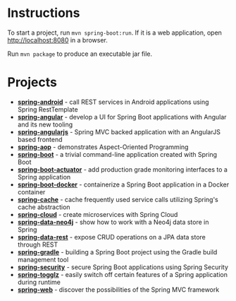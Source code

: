 # Instructions

To start a project, run `mvn spring-boot:run`. If it is a web application, open [http://localhost:8080](http://localhost:8080) in a browser.

Run `mvn package` to produce an executable jar file.

# Projects

- [**spring-android**](http://projects.spring.io/spring-android/) - call REST services in Android applications using Spring RestTemplate
- [**spring-angular**](https://angular.io/) - develop a UI for Spring Boot applications with Angular and its new tooling
- [**spring-angularjs**](https://spring.io/guides/gs/consuming-rest-angularjs/) - Spring MVC backed application with an AngularJS based frontend
- [**spring-aop**](http://docs.spring.io/spring/docs/current/spring-framework-reference/html/aop.html) - demonstrates Aspect-Oriented Programming
- [**spring-boot**](http://projects.spring.io/spring-boot/) - a trivial command-line application created with Spring Boot
- [**spring-boot-actuator**](https://spring.io/guides/gs/actuator-service/) - add production grade monitoring interfaces to a Spring application
- [**spring-boot-docker**](https://spring.io/guides/gs/spring-boot-docker/) - containerize a Spring Boot application in a Docker container
- [**spring-cache**](https://spring.io/guides/gs/caching/) - cache frequently used service calls utilizing Spring's cache abstraction
- [**spring-cloud**](http://cloud.spring.io/spring-cloud-config/spring-cloud-config.html) - create microservices with Spring Cloud
- [**spring-data-neo4j**](https://spring.io/guides/gs/accessing-data-neo4j/) - show how to work with a Neo4j data store in Spring
- [**spring-data-rest**](https://spring.io/guides/gs/accessing-data-rest/) - expose CRUD operations on a JPA data store through REST
- [**spring-gradle**](https://spring.io/guides/gs/gradle/) - building a Spring Boot project using the Gradle build management tool
- [**spring-security**](http://projects.spring.io/spring-security/) - secure Spring Boot applications using Spring Security
- [**spring-togglz**](http://www.togglz.org/) - easily switch off certain features of a Spring application during runtime
- [**spring-web**](https://spring.io/guides/gs/serving-web-content/) - discover the possibilities of the Spring MVC framework
